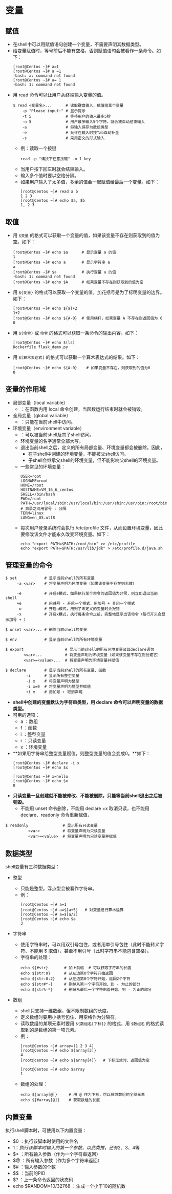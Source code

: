 # 变量

## 赋值

- 在shell中可以用赋值语句创建一个变量，不需要声明其数据类型。
- 给变量赋值时，等号前后不能有空格，否则赋值语句会被看作一条命令。如下：
    ```shell
    [root@Centos ~]# a=1
    [root@Centos ~]# a =1
    -bash: a: command not found
    [root@Centos ~]# a= 1
    -bash: 1: command not found
    ```
- 用 read 命令可以让用户从终端输入变量的值。
    ```shell
    $ read <变量名>...      # 读取键盘输入，赋值给某个变量
        -p "Please input:" # 显示提示
        -t 5               # 等待用户的输入最多5秒
        -n 5               # 用户最多输入5个字符，就会被自动结束输入
        -a                 # 将输入保存为数组类型
        -e                 # 允许在输入时按Tab自动补全
        -s                 # 采用密文的形式输入
    ```
    - 例：读取一个按键
        ```shell
        read -p "请按下任意按键" -n 1 key
        ```
    - 当用户按下回车时就会结束输入。
    - 输入多个值时要以空格分隔。
    - 如果用户输入了太多值，多余的值会一起赋值给最后一个变量。如下：
        ```shell
        [root@Centos ~]# read a b 
        1 2 3
        [root@Centos ~]# echo $a, $b
        1, 2 3
        ```

## 取值

- 用 `$变量` 的格式可以获取一个变量的值，如果该变量不存在则获取到的值为空。如下：
    ```shell
    [root@Centos ~]# echo $a      # 显示变量 a 的值
    1
    [root@Centos ~]# echo a       # 显示字符串 a
    a
    [root@Centos ~]# $a           # 执行变量 a 的值
    -bash: 1: command not found
    [root@Centos ~]# echo $A      # 如果变量不存在则获取到的值为空

    ```
- 用 `${变量}` 的格式可以获取一个变量的值，加花括号是为了标明变量的边界。如下：
    ```shell
    [root@Centos ~]# echo ${a}+2
    1+2
    [root@Centos ~]# echo ${A-0}  # 使用横杆，如果变量 A 不存在则返回值为 0
    0
    ```
- 用 `$(命令)` 或 `命令` 的格式可以获取一条命令的输出内容。如下：
    ```shell
    [root@Centos ~]# echo $(ls)
    Dockerfile flask_demo.py
    ```
- 用 `$[算术表达式]` 的格式可以获取一个算术表达式的结果。如下：
    ```shell
    [root@Centos ~]# echo ${A-0}    # 如果变量不存在，则获取到的值为0
    0
    ```

## 变量的作用域

- 局部变量（local variable）
  - ：在函数内用 local 命令创建，当函数运行结束时就会被销毁。
- 全局变量（global variable）
  - ：只能在当前shell中访问。
- 环境变量（environment variable）
  - ：可以被当前shell及其子shell访问。
  - 环境变量的名字通常全部大写。
  - 退出当前shell之后，定义的所有局部变量、环境变量都会被删除。因此，
    - 在子shell中创建的环境变量，不能被父shell访问。
    - 子shell会继承父shell的环境变量，但不能影响父shell的环境变量。
  - 一些常见的环境变量：
    ```shell
    USER=root
    LOGNAME=root
    HOME=/root
    HOSTNAME=VM_16_6_centos
    SHELL=/bin/bash
    PWD=/root
    PATH=/usr/local/sbin:/usr/local/bin:/usr/sbin:/usr/bin:/root/bin  # 目录之间用冒号 : 分隔
    TERM=linux
    LANG=en_US.utf8
    ```
  - 每次用户登录系统时会执行 /etc/profile 文件，从而设置环境变量，因此要修改该文件才能永久改变环境变量。如下：
    ```shell
    echo "export PATH=$PATH:/root/bin" >> /etc/profile
    echo "export PATH=$PATH:/usr/lib/jdk" > /etc/profile.d/java.sh
    ```

## 管理变量的命令

```shell
$ set            # 显示当前shell的所有变量
     -a <var>    # 将变量声明为环境变量（如果该变量不存在则无效）
     
     -e          # 开启e模式，如果执行某个命令的返回值为非零，则立即退出当前shell
     +e          # 用减号 - 开启一个模式，用加号 + 关闭一个模式
     -u          # 开启u模式，用到了未定义的变量时会报错
     -x          # 开启x模式，执行每条命令之前，完整地显示出该命令（每行开头会显示加号 + ）
```

```shell
$ unset <var>... # 删除当前shell的变量
```

```shell
$ env            # 显示当前shell的所有环境变量
```

```shell
$ export                  # 显示当前shell的所有环境变量及其declare语句
        <var>...          # 将变量声明为环境变量（如果该变量不存在则创建它）
        <var>=<value>...  # 将变量声明为环境变量并赋值
```

```shell
$ declare        # 显示当前shell的所有变量、函数
         -i      # 显示所有整型变量
         -i x    # 将变量声明为整型
         -i x=0  # 将变量声明为整型并赋值
         +i x    # 用加号 + 取消声明
```
- **shell中创建的变量默认为字符串类型，用 declare 命令可以声明变量的数据类型。**
- 可用的选项：
  - a ：数组
  - f ：函数
  - i ：整型变量
  - r ：只读变量
  - x ：环境变量
- **如果用字符串给整型变量赋值，则整型变量的值会变成0。**如下：
    ```shell
    [root@Centos ~]# declare -i x
    [root@Centos ~]# echo $x     

    [root@Centos ~]# x=hello
    [root@Centos ~]# echo $x
    0
    ```
- **只读变量一旦创建就不能被修改、不能被删除，只能等当前shell退出之后被销毁。**
  - 不能用 unset 命令删除，不能用 declare +x 取消只读，也不能用 declare、readonly 命令重新赋值，

```shell
$ readonly               # 显示所有只读变量
          <var>          # 将变量声明为只读变量
          <var>=<value>  # 将变量声明为只读变量并赋值
```

## 数据类型

shell变量有三种数据类型：

- 整型
  - 只能是整型。浮点型会被看作字符串。
  - 例：
    ```shell
    [root@Centos ~]# a=1
    [root@Centos ~]# a=$[a+5]   # 对变量进行算术运算
    [root@Centos ~]# a=$[a/2]  
    [root@Centos ~]# echo $a
    3
    ```

- 字符串
  - 使用字符串时，可以用双引号包住，或者用单引号包住（此时不能转义字符、不能用 $ 取值），甚至不用引号（此时字符串不能包含空格）。
  - 字符串的处理：
    ```shell
    echo ${#str}       # 加上前缀  # 可以获取字符串的长度
    echo ${str:0}      # 从左边第0个字符开始返回
    echo ${str:0:2}    # 从左边第0个字符开始，返回2个字符
    echo ${str#*-}     # 删掉从第一个字符开始、到 - 为止的部分
    echo ${str%-*}     # 删掉从最后一个字符倒着开始、到 - 为止的部分
    ```

- 数组
  - shell只支持一维数组，但不限制数组的长度。
  - 定义数组时要用小括号包住、用空格作为分隔符。
  - 读取数组的某项元素时要用 `${数组名[下标]}` 的格式，用 `$数组名` 的格式读取到的是数组的第一项元素。
  - 例：
    ```shell
    [root@Centos ~]# array=(1 2 3 4)
    [root@Centos ~]# echo ${array[3]}
    4
    [root@centos ~]# echo ${array[4]}   # 下标无效时，返回值为空

    [root@Centos ~]# echo $array
    1
    ```
  - 数组的处理：
    ```shell
    echo ${array[@]}     # 用 @ 作为下标，可以获取数组的全部元素
    echo ${#array[@]}    # 获取数组的长度
    ```

## 内置变量

执行shell脚本时，可使用以下内置变量：
- $0 ：执行该脚本时使用的文件名
- $1 ：执行该脚本时输入的第一个参数，以此类推，还有$2、$3、$4等
- $* ：所有输入参数（作为一个字符串返回）
- $@ ：所有输入参数（作为多个字符串返回）
- $# ：输入参数的个数
- $$ ：当前的PID
- $? ：上一条命令返回的状态码
- echo $RANDOM*10/32768 ：生成一个小于10的随机数
